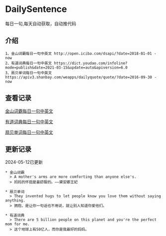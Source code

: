# DailySentence

每日一句,每天自动获取，自动推代码

## 介绍

```
1、金山词霸每日一句中英文 http://open.iciba.com/dsapi/?date=2018-01-01 - now
2、有道词典每日一句中英文 https://dict.youdao.com/infoline?mode=publish&date=2021-03-15&update=auto&apiversion=6.0
3、扇贝单词每日一句中英文 https://apiv3.shanbay.com/weapps/dailyquote/quote/?date=2016-09-30 - now
```

## 查看记录

[金山词霸每日一句中英文](./data/iciba/)

[有道词典每日一句中英文](./data/youdao/)

[扇贝单词每日一句中英文](./data/shanbay/)

## 更新记录
2024-05-12已更新 
```
* 金山词霸
  > A mother's arms are more comforting than anyone else's.
  > 妈妈的怀抱是最舒服的。——黛安娜王妃

* 扇贝单词
  > They invented hugs to let people know you love them without saying anything.
  > 拥抱，是让你一句话也不用说，就让别人知道你爱他们。

* 有道词典
  > There are 5 billion people on this planet and you're the perfect mom for me.
  > 这个地球上有50亿人，而你是我最好的妈妈。

```
